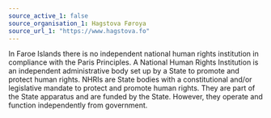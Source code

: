 ```yaml
---
source_active_1: false
source_organisation_1: Hagstova Føroya
source_url_1: "https://www.hagstova.fo"
---
```

In Faroe Islands there is no independent national human rights institution in compliance with the Paris Principles.
A National Human Rights Institution is an independent administrative body set up by a State to promote and protect human rights. NHRIs are State bodies with a constitutional and/or legislative mandate to protect and promote human rights. They are part of the State apparatus and are funded by the State. However, they operate and function independently from government.
